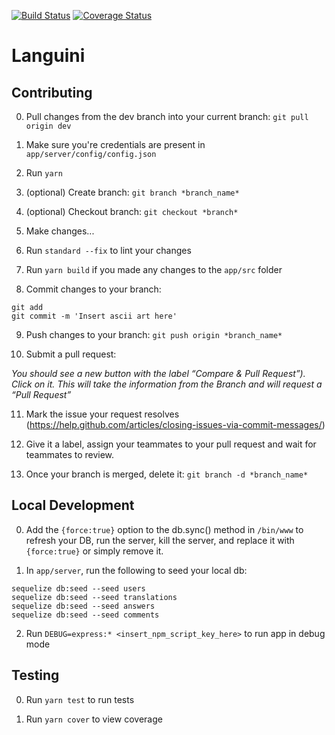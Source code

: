[![Build Status](https://travis-ci.org/Languini/Languini.svg?branch=master)](https://travis-ci.org/Languini/Languini)
[![Coverage Status](https://coveralls.io/repos/github/Languini/Languini/badge.svg?branch=master)](https://coveralls.io/github/Languini/Languini?branch=master)
# Languini

## Contributing

0. Pull changes from the dev branch into your current branch: `git pull origin dev`

1. Make sure you're credentials are present in `app/server/config/config.json`

2. Run `yarn`

3. (optional) Create branch: `git branch *branch_name*`

4. (optional) Checkout branch: `git checkout *branch*`

5. Make changes...

6. Run `standard --fix` to lint your changes

7. Run `yarn build` if you made any changes to the `app/src` folder

8. Commit changes to your branch:
```
git add
git commit -m 'Insert ascii art here'
```
9. Push changes to your branch: `git push origin *branch_name*`

10. Submit a pull request:

_You should see a new button with the label “Compare & Pull Request”). Click on it. This will take the information from the Branch and will request a “Pull Request”_

11. Mark the issue your request resolves (https://help.github.com/articles/closing-issues-via-commit-messages/)

12. Give it a label, assign your teammates to your pull request and wait for teammates to review.

13. Once your branch is merged, delete it: `git branch -d *branch_name*`

## Local Development

0. Add the `{force:true}` option to the db.sync() method in `/bin/www` to refresh your DB, run the server, kill the server, and replace it with `{force:true}` or simply remove it.

1. In `app/server`, run the following to seed your local db:

```
sequelize db:seed --seed users
sequelize db:seed --seed translations
sequelize db:seed --seed answers
sequelize db:seed --seed comments
```

2. Run `DEBUG=express:* <insert_npm_script_key_here>` to run app in debug mode

## Testing

0. Run `yarn test` to run tests

1. Run `yarn cover` to view coverage
